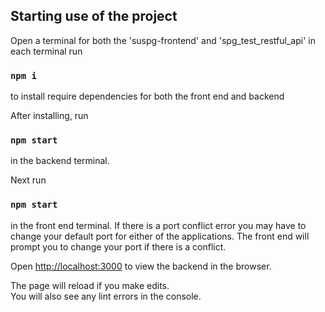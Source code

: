 ## Starting use of the project
Open a terminal for both the 'suspg-frontend' and 'spg_test_restful_api'
in each terminal run
### `npm i` 
to install require dependencies for both the front end and backend

After installing, run
### `npm start`
in the backend terminal.

Next run 
### `npm start`
in the front end terminal.
If there is a port conflict error you may have to change your default port for either of the applications. The front end will prompt you to change your port if there is a conflict.

Open [http://localhost:3000](http://localhost:3000) to view the backend in the browser.

The page will reload if you make edits.\
You will also see any lint errors in the console.